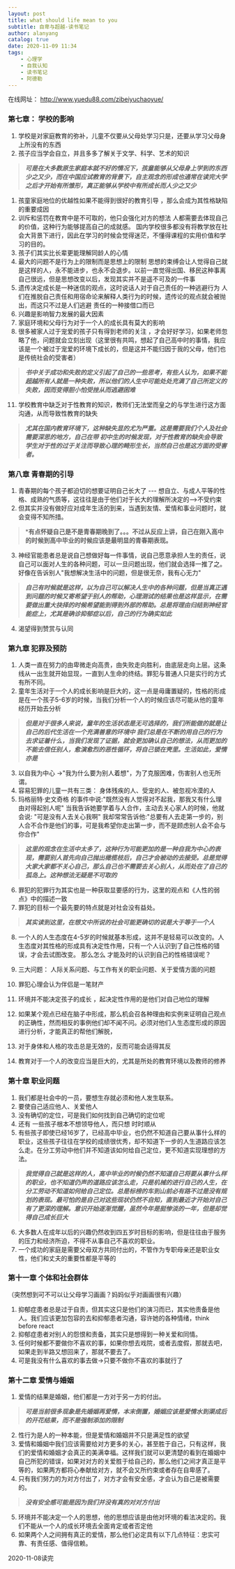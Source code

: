```yaml
---
layout: post
title: what should life mean to you
subtitle: 自卑与超越-读书笔记
author: alanyang
catalog: true
date: 2020-11-09 11:34
tags:
    - 心理学
    - 自我认知
    - 读书笔记
    - 阿德勒
---
```


在线网址： http://www.yuedu88.com/zibeiyuchaoyue/

### 第七章： 学校的影响
1. 学校是对家庭教育的弥补，儿童不仅要从父母处学习只是，还要从学习父母身上所没有的东西
2. 孩子应当学会自立，并且多多了解关于文学、科学、艺术的知识
   
> ***可是在大多数原生家庭本就不好的情况下，孩童能够从父母身上学到的东西少之又少，而在中国应试教育的背景下，自主观念的形成也通常在读完大学之后才开始有所雏形，真正能够从学校中有所成长而人少之又少*** 
1. 孩童家庭地位的优越性如果不能得到很好的教育引导 ，那么会成为其性格缺陷的重要成因
2. 训斥和惩罚在教育中是不可取的，他只会强化对方的想法
人都需要去体现自己的价值，这种行为能够提高自己的成就感。
国内学校很多都没有将教学放在社会大背景下进行，因此在学习的时候会觉得迷茫，不懂得课程的实用价值和学习的目的。
5. 孩子们其实比长辈更能理解同龄人的心情
6. 最大的问题不是行为上的限制而是思想上的限制
思想的束缚会让人觉得自己就是这样的人，永不能进步，也永不会退步。以前一直觉得出国、移民这种事离自己很远，但是思想改变以后，发现其实并不是遥不可及的一件事
7. 遗传决定成长是一种迷信的观点，这时说话人对于自己责任的一种逃避行为
人们在推脱自己责任和用宿命论来解释人类行为的时候，遗传论的观点就会被抛出，而这只不过是人们逃避 责任的一种接借口而已
8. 兴趣是影响智力发展的最大因素
9. 家庭环境和父母行为对于一个人的成长具有莫大的影响
10. 很多被家人过于宠爱的孩子只有得到老师的关注 ，才会好好学习，如果老师忽略了他，问题就会立刻出现（这里很有共鸣，想起了自己高中时的事情，我应该是一个被过于宠爱的环境下成长的，但是这并不能归因于我的父母，他们也是传统社会的受害者）

> ***书中关于成功和失败的定义引起了自己的一些思考，有些人认为，如果不能超越所有人就是一种失败，所以他们的人生中可能处处充满了自己所定义的失败，因而变得胆小怕受挫从而逃避困难***

11. 学校教育中缺乏对于性教育的知识，教师们无法堂而皇之的与学生进行这方面沟通，从而导致性教育的缺失

> ***尤其在国内教育环境下，这种缺失显的尤为严重。这是需要我们个人及社会需要深思的地方，自己在带 初中生的时候发现，对于性教育的缺失会导致学生对于性的过于关注而导致心理的畸形生长，当然自己也是这方面的受害者。***

### 第八章 青春期的引导  
  
1. 青春期的每个孩子都迫切的想要证明自己长大了 --- 想自立、与成人平等的性格、成熟的气质等，这往往是由于他们对于长大的理解所决定的-->不受约束
2. 但其实并没有做好应对成年生活的到来，当遇到友情、爱情和事业问题时，就会变得不知所措。
> ***有点怀疑自己是不是青春期晚到了。。。不过从反应上讲，自己在刚入高中的时候到高中毕业的时候应该是最明显的青春期表现。**
3. 神经官能患者总是说自己想做好每一件事情，说自己愿意承担人生的责任，说自己可以面对人生的各种问题，可以一旦问题出现，他们就会选择一推了之。好像在告诉别人"我想解决生活中的问题，但是很无奈，我有心无力"
> ***自己有时候就是这样，以为自己可以解决人生中的各种问题，但是当真正遇到问题的时候又寄希望于别人的帮助，心理测试的结果也是这样显示，在需要做出重大抉择的时候希望能到得到外部的帮助。总是将理由归结到神经官能症上，尤其是确诊抑郁症以后，自己的行为确实如此***
4. 渴望得到赞赏与认同

### 第九章 犯罪及预防

1. 人类一直在努力的由卑微走向高贵，由失败走向胜利，由底层走向上层。这条线从一出生就开始显现，一直到人生命的终结。罪犯与普通人只是实行的方式有所不同。
2. 童年生活对于一个人的成长影响是巨大的，这一点是毋庸置疑的，性格的形成是在一个孩子5-6岁的时候，当我们分析一个人的时候应该尽可能从他的童年经历开始去分析
> ***但是对于很多人来说，童年的生活状态是无可选择的，我们所能做的就是让自己的后代生活在一个充满善意的环境中
我们总是在不断的用自己的行为去求证着什么，当我们发现了证据，就会更加确认自己的想法，从而更加的不能去信任别人，愈演愈烈的恶性循环，将自己锁在壳里。生活如此，爱情亦是***

3. 以自我为中心 ->"我为什么要为别人着想"，为了克服困难，伤害别人也无所谓。
4. 容易犯罪的儿童一共有三类： 身体残疾的人、受宠的人、被忽视冷漠的人
5. 玛格丽特·史文奇格 的事件中说:"既然没有人觉得对不起我，那我又有什么理由对得起别人呢"
当我告诉她要学着与人合作，主动去关心家人的时候，他就会说: "可是没有人去关心我啊"
我却常常告诉他:"总要有人去走第一步的，别人合不合作是他们的事，可是我希望你走出第一步，而不是顾虑别人会不会与你合作"

> ***这里的观念在生活中太多了，这种行为可能更加的是一种自我为中心的表现，需要别人首先向自己抛出橄榄枝后，自己才会被动的去接受。总是觉得大家大家都不关心自己，那么自己也不需要去关心别人，从而处在了自己的孤岛上。这种想法无疑是不可取的***

6. 罪犯的犯罪行为其实也是一种获取显要感的行为，这里的观点和《人性的弱点》中的描述一致
7. 罪犯的目标一个最先要的特点就是对社会没有益处。
> ***其实读到这里，在想文中所说的社会可能更确切的说是大于等于一个人***

8. 一个人的人生态度在4-5岁的时候就基本形成，这并不是轻易可以改变的。人生态度对其性格的形成具有决定性作用，只有一个人认识到了自己性格的错误，才会去试图改变。
那么怎么 才能及时的认识到自己的性格错误呢？

9. 三大问题： 人际关系问题、与工作有关的职业问题、关于爱情方面的问题
10. 罪犯心理会认为伴侣是一笔财产
11. 环境并不能决定孩子的成长 ，起决定性作用的是他们对自己地位的理解
12. 如果某个观点已经在脑子中形成，那么机会召各种理由和实例来证明自己观点的正确性，然而相反的事例他们却不闻不问。必须对他们人生态度形成的原因进行分析，才能真正的帮他们解脱，
13. 对于身体和人格的攻击总是无效的，反而可能会适得其反
14. 教育对于一个人的改变应当是巨大的，尤其是所处的教育环境以及教师的修养

### 第十章 职业问题
1. 我们都是社会中的一员，要想生存就必须和他人发生联系。
2. 要使自己适应他人、关爱他人
3. 没有确切的定位，可是我们如何找到自己确切的定位呢
4. 还有 一些孩子根本不想领导他人，而只想 时时顺从
5. 有些孩子即使已经16岁了，已经高中毕业，也仍然不知道自己要从事什么样的职业，这些孩子往往在学校的成绩很优秀，却不知道下一步的人生道路应该怎么走。在分工劳动中他们并不知道该如何给自己定位，更不知道实现理想的方法。
> ***我觉得自己就是这样的人，高中毕业的时候仍然不知道自己将要从事什么样的职业，也不知道仍声的道路应该怎么走，只是机械的进行自己的人生，在分工劳动不知道如何给自己定位。总是标榜的车到山前必有路不过是没有规划的表现。最可怕的是自己对这些现状仍然不自知，直到最近才开始对自己有了更深的理解。意识开始逐渐觉醒，虽然今年是挺惨淡的一年，但是却觉得自己成长巨大***

6. 大多数人在成年以后的兴趣仍然收到四五岁时目标的影响，但是往往由于服务的压力和经济所迫，不得不从事自己不喜欢的职业。
7. 一个成功的家庭是需要父母双方共同付出的，不管作为专职母亲还是职业女性，他们和丈夫的重要性都是平等的

### 第十一章 个体和社会群体
 （突然想到可不可以让父母学习画画？妈妈似乎对画画很有兴趣）<br>
1. 抑郁症患者总是过于自责，但其实这只是他们的演习而已，其实他责备是他人。我们应该更加包容的去和抑郁患者沟通，容许她的各种情绪，think before react  
2. 抑郁症患者对别人的怨恨和责备，其实只是想得到一种关爱和同情。
3. 任何时候都不要做你不喜欢的事，如果你想去戏院，或者去度假，那就去吧，如果走到半路又想回来了，那就不要去了。
4. 可是我没有什么喜欢的事去做->只要不做你不喜欢的事就行了

### 第十二章  爱情与婚姻
1. 爱情的结果是婚姻，他们都是一方对于另一方的付出。
> ***可是当前很多现象是先婚姻再爱情，本末倒置，婚姻应该是爱情水到渠成后的开花结果，而不是强制添加的限制***
2. 性行为是人的一种本能，但是爱情和婚姻并不只是满足性的欲望
3. 爱情和婚姻中我们应该需要给对方更多的关心，甚至胜于自己，只有这样，我们的爱情和婚姻才会真正的美满幸福。这样我们就可以更清楚的看到在婚姻中自己所犯的错误，如果对对方的关爱胜于给自己的，那么他们之间才真正是平等的，如果两方都将心奉献给对方，就不会又所约束或者存在自卑感了。
4. 只有我们努力的为对方付出了，对方才会有安全感，才会认为自己是被需要的。
> ***没有安全感可能是因为我们并没有真的对对方付出***
5. 环境并不能决定一个人的思想，他的思想应该是由他对环境的看法决定的。我们不能从一个人的成长环境去全面肯定或者否定他
6. 如果两个人之间拥有真正的爱情，那么他们必定具有以下几点特征：忠实可靠、有责任感、值得信赖。


2020-11-08读完





